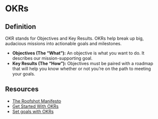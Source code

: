 # OKRs

## Definition
OKR stands for Objectives and Key Results. OKRs help break up big, audacious missions into actionable goals and milestones.
* **Objectives (The “What”):** An objective is what you want to do. It describes our mission-supporting goal.
* **Key Results (The “How”):** Objectives must be paired with a roadmap that will help you know whether or not you’re on the path to meeting your goals.

## Resources
- [The Roofshot Manifesto](https://rework.withgoogle.com/blog/the-roofshot-manifesto)
- [Get Started With OKRs](https://www.whatmatters.com/get-started/)
- [Set goals with OKRs](https://rework.withgoogle.com/guides/set-goals-with-okrs/steps/introduction/)
